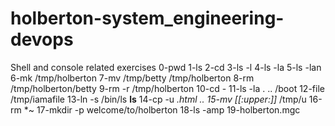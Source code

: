 # holberton-system_engineering-devops
Shell and console related exercises
0-pwd
1-ls
2-cd
3-ls -l
4-ls -la
5-ls -lan
6-mk /tmp/holberton
7-mv /tmp/betty /tmp/holberton
8-rm /tmp/holberton/betty
9-rm -r /tmp/holberton
10-cd -
11-ls -la . .. /boot
12-file /tmp/iamafile
13-ln -s /bin/ls __ls__
14-cp -u *.html ..
15-mv  [[:upper:]]* /tmp/u
16-rm *~
17-mkdir -p welcome/to/holberton
18-ls -amp
19-holberton.mgc
